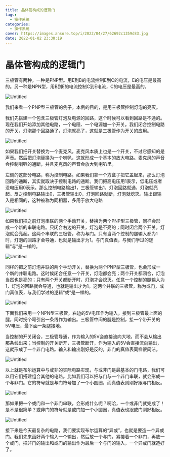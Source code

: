 ```yaml
---
title: 晶体管构成的逻辑门
tags:
  - 操作系统
categories:
  - 操作系统
cover: https://images.ansore.top/i/2022/04/27/62692c1359d83.jpg
date: 2022-01-02 23:30:19
---
```


# 晶体管构成的逻辑门

三极管有两种，一种是PNP型。用E到B的电流控制E到C的电流，E的电压是最高的。另一种是NPN型，用B到E的电流控制C到E电流，C的电压是最高的。 

![Untitled](https://images.ansore.top/i/2022/05/15/6280e0cf1c836.png)

我们来看一个PNP型三极管的例子，本例的目的，是用三极管控制灯泡的亮灭。

我们先搭建一个包含三极管灯泡及电源的回路，这个时候可以看到回路是不通的。现在我们开始添加其他电路，一个电阻、一个电源加一个开关。我们闭合控制电路的开关，灯泡那个回路通了，灯泡就亮了，这就是三极管作为开关的应用。 

![Untitled](https://images.ansore.top/i/2022/05/15/6280e0d53c69a.png)

如果我们把开关替换为一个麦克风，麦克风本质上也是一个开关，不过它感知的是声音。然后把灯泡替换为一个喇叭，这就形成一个基本的放大电路。麦克风的声音会控制喇叭的通断，并且麦克风的声音会放大到喇叭里。

左侧的这部分电路，称为控制电路。如果我们拿一个方盒子把它盖起来，那么灯泡回路的通断，其实就取决于控制电路的通断。我们把高电压用1表示，低电压或者没电压用0表示。那么控制电路输出1，三极管输出1，灯泡回路就通，灯泡就亮起。反之控制电路输出0，三极管输出0，灯泡回路就断，灯泡就熄灭。输出跟输入是相同的，这种被称为同相器，多用于放大电路

![Untitled](https://images.ansore.top/i/2022/05/15/6280e0db0633b.png)

如果我们把之前灯泡串联的两个手动开关，替换为两个PNP型三极管，同样会形成一个新的串联电路。只闭合右边的开关，灯泡是不亮的；同时闭合两个开关，灯泡就会亮起。这两个串联的三极管，称为与门。只有当两个控制的腿输入都为1时，灯泡的回路才会导通，也就是输出才为1。与门真值表，与我们学过的逻辑“与”是一样的。

![Untitled](https://images.ansore.top/i/2022/05/15/6280e0ddca8c3.png)

同样的把之前灯泡并联的两个手动开关，替换为两个PNP型三极管，也会形成一个新的并联电路。这时候闭合任意一个开关，灯泡都会亮；两个开关都闭合，灯泡当然也是亮的；只有两个开关都断开时，灯泡才会熄灭。任意一个控制的腿输入为1，灯泡的回路就会导通，也就是输出才为1。这两个并联的三极管，称为或门，或门真值表，与我们学过的逻辑“或”是一样的。 

![Untitled](https://images.ansore.top/i/2022/05/15/6280e0e83f7b7.png)

下面我们来用一个NPN型三极管，右边的5V电压作为输入，接到三极管最上面的腿，同时拐个弯引出一条线作为输出。三极管中间的腿是控制，接一个带开关的5V电压，最下面一条腿接地。

当控制的开关闭合，三极管导通，作为输入的5V会直接流向大地，而不会从输出那条线出来；当控制的开关断开，三极管断开，作为输入的5V会直接流向输出，这就形成了一个非门电路。输入和输出刚好是反的，非门的真值表同样很简洁。 

![Untitled](https://images.ansore.top/i/2022/05/15/6280e0f2866ce.png)

以上就是布尔运算中与或非的实际电路实现，与或非门是最基本的门电路，我们可以用它们搭建组合其他的电路。比如我们可以把与门与一个非门串联，就会形成一个与非门。它的符号就是与门符号加了一个小圆圈，而真值表则刚好跟与门相反。 

![Untitled](https://images.ansore.top/i/2022/05/15/6280e0f83a5b1.png)

那如果把一个或门和一个非门串联，会形成什么呢？啊哈，一个或非门就完成了！是不是很简单？或非门的符号就是或门加一个小圆圈，真值表也跟或门刚好相反。 

![Untitled](https://images.ansore.top/i/2022/05/15/6280e10195bb3.png)

接下来是今天最复杂的电路，我们要实现布尔运算的“异或”，也就是要造一个异或门。我们先来画好两个输入一个输出，然后放一个与门，紧接着一个非门，再放一个或门，把非门的输出和或门的输出作为最后一个与门的输入，一个异或门就造好了。 
